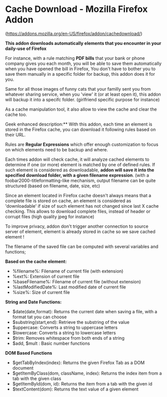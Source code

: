 # Cache Download - Mozilla Firefox Addon

(https://addons.mozilla.org/en-US/firefox/addon/cachedownload/)

**This addon downloads automatically elements that you encounter in your daily-use of Firefox**

For instance, with a rule matching **PDF bills** that your bank or phone company gives you each month, you will be able to save them automatically when you have opened the bill in Firefox, You don't have to bother you to save them manually in a specific folder for backup, this addon does it for you.

Same for all those images of funny cats that your familly sent you from whatever sharing service, when you 'view' it (or at least open it), this addon will backup it into a specifc folder. (girlfriend specific purpose for instance)

As a cache manipulation tool, it also allow to view the cache and clear the cache too.


Geek enhanced description:**
With this addon, each time an element is stored in the Firefox cache, you can download it following rules based on their URL.

Rules are **Regular Expressions** which offer enough customization to focus on which elements need to be backup and where.

Each times addon will check cache, it will analyze cached elements to determine if one (or more) element is matched by one of defined rules. If such element is considered as downloadable, **addon will save it into the specified download folder, with a given filename expression**. (with a foobar2000-titleformatting-like mechanism, output filename can be quite structured (based on filename, date, size, etc)

Since an element located in Firefox cache doesn't always means that a complete file is stored on cache, an element is considered as 'downloadable' if size of such element has not changed since last X cache checking. This allows to download complete files, instead of header or corrupt files (high quality jpeg for instance)

To improve privacy, addon don't trigger another connection to source server of element, element is already stored in cache so we save cached element !

The filename of the saved file can be computed with several variables and functions;

**Based on the cache element:**
* %filename%: Filename of current file (with extension)
* %ext%: Extension of current file
* %baseFilename%: Filename of current file (without extension)
* %lastModifiedDate%: Last modified date of current file
* %size%: Size of current file

**String and Date Functions:**
* $date(date,format): Returns the current date when saving a file, with a format tat you can choose
* $substring(start,end): Retrieve the substring of the value
* $uppercase: Converts a string to uppercase letters
* $lowercase: Converts a string to lowercase letters
* $trim: Removes whitespace from both ends of a string
* $add, $mult : Basic number functions

**DOM Based Functions**
* $getTabByIndex(index): Returns the given Firefox Tab as a DOM document
* $getItemByClass(dom, className, index): Returns the index item from a tab with the given class
* $getItemById(dom, id): Returns the item from a tab with the given id
* $textContent(dom): Returns the text value of a given element